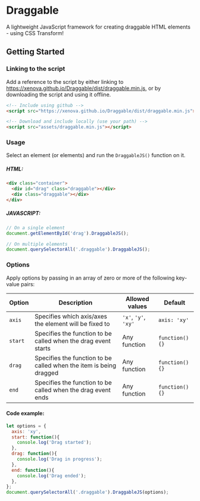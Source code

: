 # Draggable
A lightweight JavaScript framework for creating draggable HTML elements - using CSS Transform!

## Getting Started
### Linking to the script
Add a reference to the script by either linking to https://xenova.github.io/Draggable/dist/draggable.min.js, or by downloading the script and using it offline.

```html
<!-- Include using github -->
<script src="https://xenova.github.io/Draggable/dist/draggable.min.js"></script>

<!-- Download and include locally (use your path) -->
<script src="assets/draggable.min.js"></script>
```

### Usage
Select an element (or elements) and run the `DraggableJS()` function on it.

##### HTML:
```html
<div class="container">
  <div id="drag" class="draggable"></div>
  <div class="draggable"></div>
</div>
```

##### JAVASCRIPT:
```javascript
// On a single element
document.getElementById('drag').DraggableJS();

// On multiple elements
document.querySelectorAll('.draggable').DraggableJS();
```

### Options
Apply options by passing in an array of zero or more of the following key-value pairs:

| Option | Description | Allowed values | Default | 
| --- | --- | --- | --- |
| `axis` | Specifies which axis/axes the element will be fixed to | `'x'`, `'y'`, `'xy'` | `axis: 'xy'` |
| `start` | Specifies the function to be called when the drag event starts | Any function | `function(){}` |
| `drag` | Specifies the function to be called when the item is being dragged | Any function | `function(){}` |
| `end` | Specifies the function to be called when the drag event ends | Any function | `function(){}` |

#### Code example:
```javascript
let options = {
  axis: 'xy',
  start: function(){
    console.log('Drag started');
  },  
  drag: function(){
    console.log('Drag in progress');
  },
  end: function(){
    console.log('Drag ended');
  },
};
document.querySelectorAll('.draggable').DraggableJS(options);

```
